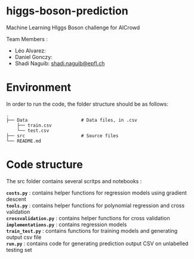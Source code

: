 # higgs-boson-prediction
Machine Learning HIggs Boson challenge for AICrowd

Team Members : 
* Léo Alvarez: 
* Daniel Gonczy: 
* Shadi Naguib: shadi.naguib@epfl.ch

# Environment
In order to run the code, the folder structure should be as follows: 

    .
    ├── Data                    # Data files, in .csv
        ├── train.csv
        └── test.csv
    ├── src                     # Source files
    └── README.md


# Code structure
The src folder contains several scritps and notebooks : 

**`costs.py`** : contains helper functions for regression models using gradient descent  
**`tools.py`** : contains helper functions for polynomial regression and cross validation  
**`crossvalidation.py`** : contains helper functions for cross validation  
**`implementations.py`** : contains regression models  
**`train_test.py`** : contains functions for training models and generating output csv file  
**`run.py`** : contains code for generating prediction output CSV on unlabelled testing set   
